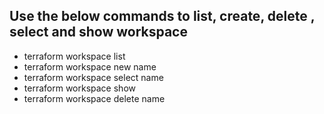 ## Use the below commands to list, create, delete , select and show workspace
* terraform workspace list
* terraform workspace new name
* terraform workspace select name
* terraform workspace show
* terraform workspace delete name
